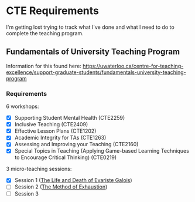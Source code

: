 # CTE Requirements

I'm getting lost trying to track what I've done and what I need to do to complete the teaching program.

## Fundamentals of University Teaching Program

Information for this found here: https://uwaterloo.ca/centre-for-teaching-excellence/support-graduate-students/fundamentals-university-teaching-program

### Requirements

6 workshops:

- [x] Supporting Student Mental Health (CTE2259)
- [x] Inclusive Teaching (CTE2409)
- [x] Effective Lesson Plans (CTE1202)
- [x] Academic Integrity for TAs (CTE1263)
- [x] Assessing and Improving your Teaching (CTE2160)
- [x] Special Topics in Teaching (Applying Game-based Learning Techniques to Encourage Critical Thinking) (CTE0219)

3 micro-teaching sessions:

- [x] Session 1 ([The Life and Death of Evariste Galois](./presentations/microteaching/galois.pdf))
- [ ] Session 2 ([The Method of Exhaustion](./presentations/microteaching/exhaustion.pdf))
- [ ] Session 3

